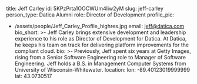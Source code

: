 title: Jeff Carley
id: 5KPzPrta1OOCWUm4Iiw2yM
slug: jeff-carley
person_type: Datica Alumni
role: Director of Development
profile_pic:
  - /assets/people/Jeff_Carley_Profile_highres.jpg
email: jeff@datica.com
bio_short: >-
  Jeff Carley brings extensive development and leadership experience to his role
  as Director of Development for Datica. At Datica, he keeps his team on track
  for delivering platform improvements for the compliant cloud. 
bio: >-
  Previously, Jeff spent six years at Getty Images, rising from a Senior
  Software Engineering role to Manager of Software Engineering. Jeff holds a
  B.S. in Management Computer Systems from University of Wisconsin-Whitewater.
location:
  lon: -89.40123019999999
  lat: 43.0730517
